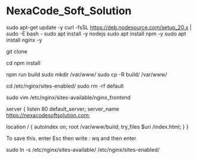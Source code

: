 # NexaCode_Soft_Solution


sudo apt-get update -y
curl -fsSL https://deb.nodesource.com/setup_20.x | sudo -E bash -
sudo apt install -y nodejs
sudo apt install npm -y
sudo apt install nginx -y


git clone <YOUR-GIT-Repo>

cd <project-folder>
npm install

npm run build
sudo mkdir /var/www/
sudo cp -R build/ /var/www/




cd /etc/nginx/sites-enabled/
sudo rm -rf default

sudo vim /etc/nginx/sites-available/nginx_frontend

server {
  listen 80 default_server;
  server_name https://nexacodesoftsolution.com;

  location / {
      autoindex on;
      root /var/www/build;
      try_files $uri /index.html;
    }
}

To save this.
enter Esc then write : wq and then enter


sudo ln -s /etc/nginx/sites-available/<nginx-file-name> /etc/nginx/sites-enabled/















